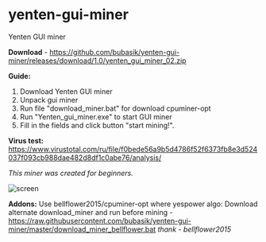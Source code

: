 # yenten-gui-miner
Yenten GUI miner

**Download** - https://github.com/bubasik/yenten-gui-miner/releases/download/1.0/yenten_gui_miner_02.zip

**Guide:**
1) Download Yenten GUI miner
2) Unpack gui miner
3) Run file "download_miner.bat" for download cpuminer-opt
4) Run "Yenten_gui_miner.exe" to start GUI miner
5) Fill in the fields and click button "start mining!".

**Virus test:** https://www.virustotal.com/ru/file/f0bede56a9b5d4786f52f6373fb8e3d524037f093cb988dae482d8df1c0abe76/analysis/

*This miner was created for beginners.*

![screen](https://github.com/bubasik/yenten-gui-miner/blob/master/gui_miner_screen.png)

**Addons:**
Use bellflower2015/cpuminer-opt where yespower algo: Download alternate download_miner and run before mining - https://raw.githubusercontent.com/bubasik/yenten-gui-miner/master/download_miner_bellflower.bat
*thank - bellflower2015*
